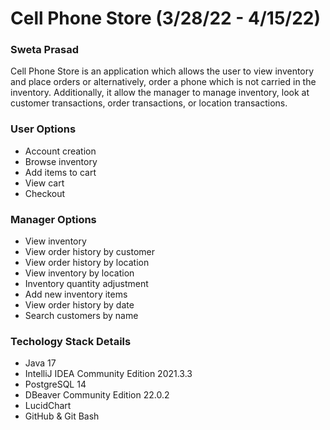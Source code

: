 # Cell Phone Store (3/28/22 - 4/15/22)
### Sweta Prasad

Cell Phone Store is an application which allows the user to view inventory and place orders or alternatively, order a phone which is not carried in the inventory.  Additionally, it allow the manager to manage inventory, look at customer transactions, order transactions, or location transactions.

### User Options
* Account creation
* Browse inventory
* Add items to cart
* View cart
* Checkout

### Manager Options
* View inventory
* View order history by customer
* View order history by location
* View inventory by location
* Inventory quantity adjustment
* Add new inventory items
* View order history by date
* Search customers by name

### Techology Stack Details
* Java 17
* IntelliJ IDEA Community Edition 2021.3.3
* PostgreSQL 14
* DBeaver Community Edition 22.0.2
* LucidChart 
* GitHub & Git Bash
